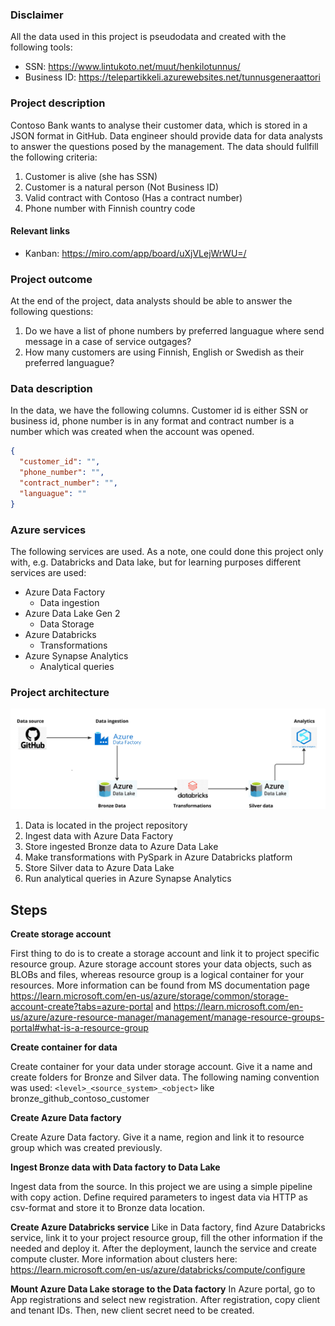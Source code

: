 ### Disclaimer
All the data used in this project is pseudodata and created with the following tools:
- SSN: https://www.lintukoto.net/muut/henkilotunnus/
- Business ID: https://telepartikkeli.azurewebsites.net/tunnusgeneraattori

### Project description

Contoso Bank wants to analyse their customer data, which is stored in a JSON format in GitHub. Data engineer should provide data for data analysts to answer the questions posed by the management. The data should fullfill the following criteria: 
1. Customer is alive (she has SSN)
2. Customer is a natural person (Not Business ID)
3. Valid contract with Contoso (Has a contract number)
4. Phone number with Finnish country code

#### Relevant links
- Kanban: https://miro.com/app/board/uXjVLejWrWU=/

### Project outcome
At the end of the project, data analysts should be able to answer the following questions: 
1. Do we have a list of phone numbers by preferred languague where send message in a case of service outgages? 
2. How many customers are using Finnish, English or Swedish as their preferred languague?

### Data description
In the data, we have the following columns. Customer id is either SSN or business id, phone number is in any format and contract number is a number which was created when the account was opened. 
```json
{
  "customer_id": "",
  "phone_number": "",
  "contract_number": "",
  "languague": ""
}
```

### Azure services
The following services are used. As a note, one could done this project only with, e.g. Databricks and Data lake, but for learning purposes different services are used: 
- Azure Data Factory
  - Data ingestion
- Azure Data Lake Gen 2
  - Data Storage
- Azure Databricks
  - Transformations
- Azure Synapse Analytics
  - Analytical queries

### Project architecture

![Architecture Diagram](res/azure_de_project_architecture.jpg)

1. Data is located in the project repository
2. Ingest data with Azure Data Factory
3. Store ingested Bronze data to Azure Data Lake
4. Make transformations with PySpark in Azure Databricks platform
5. Store Silver data to Azure Data Lake
6. Run analytical queries in Azure Synapse Analytics

## Steps

**Create storage account**

First thing to do is to create a storage account and link it to project specific resource group. Azure storage account stores your data objects, such as BLOBs and files, whereas resource group is a logical container for your resources. More information can be found from MS documentation page https://learn.microsoft.com/en-us/azure/storage/common/storage-account-create?tabs=azure-portal and https://learn.microsoft.com/en-us/azure/azure-resource-manager/management/manage-resource-groups-portal#what-is-a-resource-group

**Create container for data**

Create container for your data under storage account. Give it a name and create folders for Bronze and Silver data. The following naming convention was used: `<level>_<source_system>_<object>` like bronze_github_contoso_customer

**Create Azure Data factory**

Create Azure Data factory. Give it a name, region and link it to resource group which was created previously.

**Ingest Bronze data with Data factory to Data Lake**

Ingest data from the source. In this project we are using a simple pipeline with copy action. Define required parameters to ingest data via HTTP as csv-format and store it to Bronze data location.

**Create Azure Databricks service**
Like in Data factory, find Azure Databricks service, link it to your project resource group, fill the other information if the needed and deploy it. After the deployment, launch the service and create compute cluster. More information about clusters here: https://learn.microsoft.com/en-us/azure/databricks/compute/configure


**Mount Azure Data Lake storage to the Data factory**
In Azure portal, go to App registrations and select new registration. After registration, copy client and tenant IDs. Then, new client secret need to be created. 
